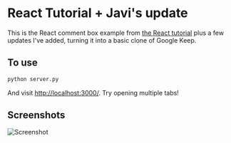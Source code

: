# React Tutorial + Javi's update

This is the React comment box example from [the React tutorial](http://facebook.github.io/react/docs/tutorial.html) plus a few updates I've added, turning it into a basic clone of Google Keep. 

## To use

```sh
python server.py
```

And visit <http://localhost:3000/>. Try opening multiple tabs!

## Screenshots

![Screenshot](http://i.imgur.com/PxObLo3.png)